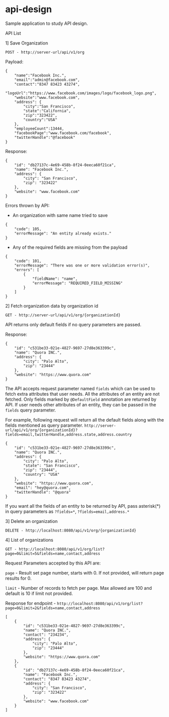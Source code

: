 # api-design
Sample application to study API design.

API List

1] Save Organization
```
POST - http://server-url/api/v1/org
```

Payload:
````
{
	"name":"Facebook Inc.",
	"email":"admin@facebook.com",
	"contact":"8347 83423 43274",
	"logoUrl":"https://www.facebook.com/images/logo/facebook_logo.png",
	"website":"www.facebook.com",
	"address": {
		"city":"San Francisco",
		"state":"California",
		"zip":"323422",
		"country":"USA"
	},
	"employeeCount":13444,
	"facebookPage":"www.facebook.com/facebook",
	"twitterHandle":"@facebook"
}
````

Response:
````
{
    "id": "db27137c-4e69-458b-8f24-0eeca60f21ca",
    "name": "Facebook Inc.",
    "address": {
        "city": "San Francisco",
        "zip": "323422"
    },
    "website": "www.facebook.com"
}
````

Errors thrown by API:
- An organization with same name tried to save
````
{
    "code": 105,
    "errorMessage": "An entity already exists."
}
````

- Any of the required fields are missing from the payload
````
{
    "code": 101,
    "errorMessage": "There was one or more validation error(s)",
    "errors": [
        {
            "fieldName": "name",
            "errorMessage": "REQUIRED_FIELD_MISSING"
        }
    ]
}
````

2] Fetch organization data by organization id
```
GET - http://server-url/api/v1/org/{organizationId}
```

API returns only default fields if no query parameters are passed.

Response:
```
{
    "id": "c531be33-021e-4827-9697-27d8e363399c",
    "name": "Quora INC.",
    "address": {
        "city": "Palo Alto",
        "zip": "23444"
    },
    "website": "https://www.quora.com"
}
```
The API accepts request parameter named `fields` which can be used to fetch extra attributes that user needs.
All the attributes of an entity are not fetched. Only fields marked by `@DefaultField` annotation are returned by API.
If user needs other attributes of an entity, they can be passed in the `fields` query parameter.

For example, following request will return all the default fields along with the fields mentioned as query parameter.
`http://server-url/api/v1/org/{organizationId}?fields=email,twitterHandle,address.state,address.country`

```
{
    "id": "c531be33-021e-4827-9697-27d8e363399c",
    "name": "Quora INC.",
    "address": {
        "city": "Palo Alto",
        "state": "San Francisco",
        "zip": "23444",
        "country": "USA"
    },
    "website": "https://www.quora.com",
    "email": "hey@quora.com",
    "twitterHandle": "@quora"
}
```

If you want all the fields of an entity to be returned by API, pass asterisk(*) in query parameters as `?fields=*`, `?fields=email,address.*`

3] Delete an organization
```
DELETE - http://localhost:8080/api/v1/org/{organizationId}
```

4] List of organizations
```
GET - http://localhost:8080/api/v1/org/list?page=0&limit=5&fields=name,contact,address
``` 

Request Parameters accepted by this API are:

`page` - Result set page number, starts with 0. If not provided, will return page results for 0.

`limit` - Number of records to fetch per page. Max allowed are 100 and default is 10 if limit not provided.

Response for endpoint - `http://localhost:8080/api/v1/org/list?page=0&limit=2&fields=name,contact,address`

```
[
    {
        "id": "c531be33-021e-4827-9697-27d8e363399c",
        "name": "Quora INC.",
        "contact": "234234",
        "address": {
            "city": "Palo Alto",
            "zip": "23444"
        },
        "website": "https://www.quora.com"
    },
    {
        "id": "db27137c-4e69-458b-8f24-0eeca60f21ca",
        "name": "Facebook Inc.",
        "contact": "8347 83423 43274",
        "address": {
            "city": "San Francisco",
            "zip": "323422"
        },
        "website": "www.facebook.com"
    }
]
```